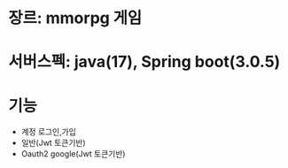 # 장르: mmorpg 게임
# 서버스펙: java(17), Spring boot(3.0.5)
# 기능
- 계정 로그인,가입
- 일반(Jwt 토큰기반)
- Oauth2 google(Jwt 토큰기반)
